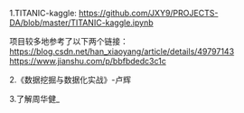 1.TITANIC-kaggle:
https://github.com/JXY9/PROJECTS-DA/blob/master/TITANIC-kaggle.ipynb 

项目较多地参考了以下两个链接：
https://blog.csdn.net/han_xiaoyang/article/details/49797143
https://www.jianshu.com/p/bbfbdedc3c1c


2.《数据挖掘与数据化实战》-卢辉

3.了解周华健_
